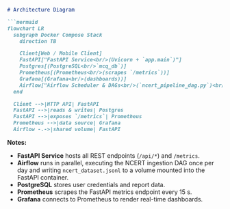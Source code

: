 ```markdown
# Architecture Diagram

```mermaid
flowchart LR
  subgraph Docker Compose Stack
    direction TB

    Client[Web / Mobile Client]
    FastAPI["FastAPI Service<br/>(Uvicorn + `app.main`)"]
    Postgres[(PostgreSQL<br/>`mcq_db`)]
    Prometheus[(Prometheus<br/>(scrapes `/metrics`))]
    Grafana[(Grafana<br/>(dashboards))]
    Airflow["Airflow Scheduler & DAGs<br/>(`ncert_pipeline_dag.py`)<br/>– updates `ncert_dataset.jsonl` daily"]
  end

  Client -->|HTTP API| FastAPI
  FastAPI -->|reads & writes| Postgres
  FastAPI -->|exposes `/metrics`| Prometheus
  Prometheus -->|data source| Grafana
  Airflow -.->|shared volume| FastAPI
```

**Notes:**

- **FastAPI Service** hosts all REST endpoints (`/api/*`) and `/metrics`.  
- **Airflow** runs in parallel, executing the NCERT ingestion DAG once per day and writing `ncert_dataset.jsonl` to a volume mounted into the FastAPI container.  
- **PostgreSQL** stores user credentials and report data.  
- **Prometheus** scrapes the FastAPI metrics endpoint every 15 s.  
- **Grafana** connects to Prometheus to render real-time dashboards.